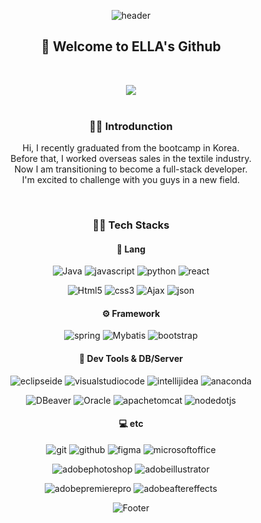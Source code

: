 
<div align="center">
 
![header](https://capsule-render.vercel.app/api?type=waving&&color=gradient&&text=ELLA&animation=twinkling&fontColor=333)

## 🌱 Welcome to ELLA's Github

<br/>

<!-- <img src="https://github-readme-stats.vercel.app/api?username=ellabcdella&show_icons=true"> -->
<img src="https://github-readme-stats.vercel.app/api/top-langs/?username=ellabcdella&layout=compact"><br><br>

### 🙋‍♀ Introdunction
Hi, I recently graduated from the bootcamp in Korea.<br/>
Before that, I worked overseas sales in the textile industry.<br/>
Now I am transitioning to become a full-stack developer.<br/>
I'm excited to challenge with you guys in a new field.

<br/>

### 👩‍💻 Tech Stacks
#### 💬 Lang
![Java](https://img.shields.io/badge/Java-007396.svg?&style=for-the-badge&logo=Java&logoColor=white)
![javascript](https://img.shields.io/badge/javascript-F7DF1E.svg?&style=for-the-badge&logo=javascript&logoColor=white)
![python](https://img.shields.io/badge/python-3776AB.svg?&style=for-the-badge&logo=python&logoColor=white)
![react](https://img.shields.io/badge/react-61DAFB.svg?&style=for-the-badge&logo=react&logoColor=white)

![Html5](https://img.shields.io/badge/Html5-E34F26.svg?&style=for-the-badge&logo=Html5&logoColor=white)
![css3](https://img.shields.io/badge/css3-1572B6.svg?&style=for-the-badge&logo=css3&logoColor=white)
![Ajax](https://img.shields.io/badge/Ajax-333366.svg?&style=for-the-badge&logo=Ajax&logoColor=white)
![json](https://img.shields.io/badge/json-000000.svg?&style=for-the-badge&logo=json&logoColor=white)

#### ⚙️ Framework
![spring](https://img.shields.io/badge/spring-6DB33F.svg?&style=for-the-badge&logo=spring&logoColor=white)
![Mybatis](https://img.shields.io/badge/Mybatis-2E51A2.svg?&style=for-the-badge&logo=Mybatis&logoColor=white)
![bootstrap](https://img.shields.io/badge/bootstrap-7952B3.svg?&style=for-the-badge&logo=bootstrap&logoColor=white)

#### 🔨 Dev Tools & DB/Server
![eclipseide](https://img.shields.io/badge/eclipseide-2C2255.svg?&style=for-the-badge&logo=eclipseide&logoColor=white)
![visualstudiocode](https://img.shields.io/badge/visualstudiocode-007ACC.svg?&style=for-the-badge&logo=visualstudiocode&logoColor=white)
![intellijidea](https://img.shields.io/badge/intellijidea-000000.svg?&style=for-the-badge&logo=intellijidea&logoColor=white)
![anaconda](https://img.shields.io/badge/anaconda-44A833.svg?&style=for-the-badge&logo=anaconda&logoColor=white)

![DBeaver](https://img.shields.io/badge/DBeaver-2E51A2.svg?&style=for-the-badge&logo=DBeaver&logoColor=white)
![Oracle](https://img.shields.io/badge/Oracle-F80000.svg?&style=for-the-badge&logo=Oracle&logoColor=white)
![apachetomcat](https://img.shields.io/badge/apachetomcat-F8DC75.svg?&style=for-the-badge&logo=apachetomcat&logoColor=white)
![nodedotjs](https://img.shields.io/badge/nodedotjs-339933.svg?&style=for-the-badge&logo=nodedotjs&logoColor=white)

#### 💻 etc
![git](https://img.shields.io/badge/git-F05032.svg?&style=for-the-badge&logo=git&logoColor=white)
![github](https://img.shields.io/badge/github-181717.svg?&style=for-the-badge&logo=github&logoColor=white)
![figma](https://img.shields.io/badge/figma-F24E1E.svg?&style=for-the-badge&logo=figma&logoColor=white)
![microsoftoffice](https://img.shields.io/badge/microsoftoffice-D83B01.svg?&style=for-the-badge&logo=microsoftoffice&logoColor=white)

![adobephotoshop](https://img.shields.io/badge/adobephotoshop-31A8FF.svg?&style=for-the-badge&logo=adobephotoshop&logoColor=white)
![adobeillustrator](https://img.shields.io/badge/adobeillustrator-FF9A00.svg?&style=for-the-badge&logo=adobeillustrator&logoColor=white)

![adobepremierepro](https://img.shields.io/badge/adobepremierepro-9999FF.svg?&style=for-the-badge&logo=adobepremierepro&logoColor=white)
![adobeaftereffects](https://img.shields.io/badge/adobeaftereffects-9999FF.svg?&style=for-the-badge&logo=adobeaftereffects&logoColor=white)


![Footer](https://capsule-render.vercel.app/api?type=waving&color=gradient&height=150&section=footer)

</div>

<!--
**ellabcdella/ellabcdella** is a ✨ _special_ ✨ repository because its `README.md` (this file) appears on your GitHub profile.

Here are some ideas to get you started:

- 🔭 I’m currently working on ...
- 🌱 I’m currently learning ...
- 👯 I’m looking to collaborate on ...
- 🤔 I’m looking for help with ...
- 💬 Ask me about ...
- 📫 How to reach me: ...
- 😄 Pronouns: ...
- ⚡ Fun fact: ...
-->
